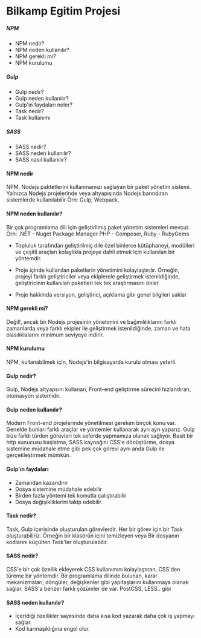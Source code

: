 # Bilkamp Egitim Projesi #

##### NPM  
 * NPM nedir?
 * NPM neden kullanılır?
 * NPM gerekli mi?
 * NPM kurulumu

##### Gulp
 * Gulp nedir?
 * Gulp neden kullanılır?
 * Gulp'ın faydaları neler?
 * Task nedir?
 * Task kullanımı

##### SASS
 * SASS nedir?
 * SASS neden kullanılır?
 * SASS nasıl kullanılır?

#### NPM nedir
NPM, Nodejs paktetlerini kullanmamızı sağlayan bir paket yönetim sistemi.
Yalnızca Nodejs projelerinde veya altyapısında Nodejs barındıran sistemlerde
kullanılabilir Örn: Gulp, Webpack.

#### NPM neden kullanılır?
Bir çok programlama dili için geliştirilmiş paket yönetim sistemleri mevcut.
Örn:
  .NET - Nuget Package Manager
  PHP  - Composer,
  Ruby - RubyGems
* Topluluk tarafından geliştirilmiş dile özel binlerce kütüphaneyi, modülleri ve çeşitli
araçları kolaylıkla projeye dahil etmek için kullanılan bir yöntemdir.

* Proje içinde kullanılan paketlerin yönetimini kolaylaştırılır.
Örneğin, projeyi farklı geliştiriciler veya ekiplerele geliştirmek istenildiğinde,
geliştiricinin kullanılan paketleri tek tek araştırmasını önler.

* Proje hakkinda versiyon, geliştirici, açıklama gibi genel bilgileri saklar

#### NPM gerekli mi?
Değil!, ancak bir Nodejs projesinin yönetimini ve bağımlılıklarını farklı zamanlarda
veya farklı ekipler ile geliştirmek istenildiğinde, zaman ve hata olasılıklalarını
minimum seviyeye indirir.

#### NPM kurulumu
NPM, kullanabilmek için, Nodejs'in bilgisayarda kurulu olması yeterli.

#### Gulp nedir?
Gulp, Nodejs altyapsını kullanan, Front-end geliştirme sürecini hızlandıran,
otomasyon sistemidir.

#### Gulp neden kullanılır?
Modern Front-end projelerinde yönetilmesi gereken birçok konu var. Genelde bunları
farklı araçlar ve yöntemler kullanarak ayrı ayrı yaparız. Gulp bize farklı türden
görevleri tek seferde yapmamıza olanak sağlıyor.
Basit bir http sunucusu başlatma, SASS kaynağını CSS'e dönüştürme, dosya sistemine
müdahale etme gibi pek çok görevi aynı anda Gulp ile gerçekleştirmek mümkün.

#### Gulp'ın faydaları
* Zamandan kazandırır
* Dosya sistemine müdahale edebilir
* Birden fazla yöntemi tek komutla çalıştırabilir
* Dosya değişikliklerini takip edebilir.

#### Task nedir?
Task, Gulp içerisinde oluşturulan görevlerdir. Her bir görev için bir Task
oluşturabiliriz. Örneğin bir klasörün içini temizleyen veya Bir dosyanın kodlarını
küçülten Task'ler oluşturulabilir.

#### SASS nedir?
CSS'e bir çok özellik ekleyerek CSS kullanımını kolaylaştıran, CSS'den türeme
bir yöntemdir.
Bir programlama dilinde bulunan, karar mekanizmaları, döngüler, değişkenler gibi
yapıtaşlarını kullanmaya olanak sağlar. SASS'a benzer farklı çözümler de var.
PostCSS, LESS.. gibi

#### SASS neden kullanılır?
* İçeridiği özellikler sayesinde daha kısa kod yazarak daha çok iş yapmayı sağlar.
* Kod karmaşıklığına engel olur.
